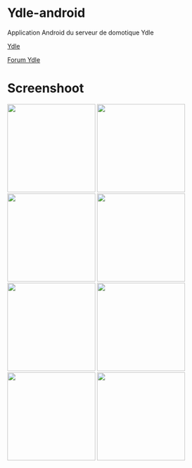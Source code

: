 Ydle-android
============

Application Android du serveur de domotique Ydle

[Ydle](http://www.ydle.fr/)

[Forum Ydle](http://forum.ydle.fr/index.php)


Screenshoot
============

<img src="https://raw.github.com/sguernion/Ydle-android/master/screenshots/Screenshot_SplashScreen.png" width="200">
<img src="https://raw.github.com/sguernion/Ydle-android/master/screenshots/Screenshot_Accueil.png" width="200">
<img src="https://raw.github.com/sguernion/Ydle-android/master/screenshots/Screenshot_Pièces.png" width="200">
<img src="https://raw.github.com/sguernion/Ydle-android/master/screenshots/Screenshot_Pièce.png" width="200">
<img src="https://raw.github.com/sguernion/Ydle-android/master/screenshots/Screenshot_Configuration.png" width="200">
<img src="https://raw.github.com/sguernion/Ydle-android/master/screenshots/Screenshot_Configuration_serveur.png" width="200">
<img src="https://raw.github.com/sguernion/Ydle-android/master/screenshots/Screenshot_Configuration_extra.png" width="200">
<img src="https://raw.github.com/sguernion/Ydle-android/master/screenshots/Screenshot_News.png" width="200">
